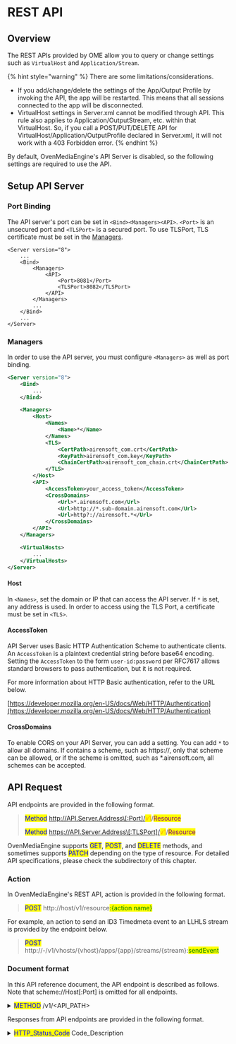 # REST API

## Overview

The REST APIs provided by OME allow you to query or change settings such as `VirtualHost` and `Application/Stream`.

{% hint style="warning" %}
There are some limitations/considerations.

* If you add/change/delete the settings of the App/Output Profile by invoking the API, the app will be restarted. This means that all sessions connected to the app will be disconnected.
* VirtualHost settings in Server.xml cannot be modified through API. This rule also applies to Application/OutputStream, etc. within that VirtualHost. So, if you call a POST/PUT/DELETE API for VirtualHost/Application/OutputProfile declared in Server.xml, it will not work with a 403 Forbidden error.
{% endhint %}

By default, OvenMediaEngine's API Server is disabled, so the following settings are required to use the API.

## Setup API Server

### Port Binding

The API server's port can be set in `<Bind><Managers><API>`. `<Port>` is an unsecured port and `<TLSPort>` is a secured port. To use TLSPort, TLS certificate must be set in the [Managers](./#managers).

```markup
<Server version="8">
	...
	<Bind>
		<Managers>
			<API>
				<Port>8081</Port>
				<TLSPort>8082</TLSPort>
			</API>
		</Managers>
		...
	</Bind>
	...
</Server>
```

### Managers

In order to use the API server, you must configure `<Managers>` as well as port binding.

```xml
<Server version="8">
	<Bind>
		...
	</Bind>

	<Managers>
		<Host>
			<Names>
				<Name>*</Name>
			</Names>
			<TLS>
				<CertPath>airensoft_com.crt</CertPath>
				<KeyPath>airensoft_com.key</KeyPath>
				<ChainCertPath>airensoft_com_chain.crt</ChainCertPath>
			</TLS>
		</Host>
		<API>
			<AccessToken>your_access_token</AccessToken>
			<CrossDomains>
				<Url>*.airensoft.com</Url>
				<Url>http://*.sub-domain.airensoft.com</Url>
				<Url>http?://airensoft.*</Url>
			</CrossDomains>
		</API>
	</Managers>

	<VirtualHosts>
		...
	</VirtualHosts>
</Server>
```

#### Host

In `<Names>`, set the domain or IP that can access the API server. If `*` is set, any address is used. In order to access using the TLS Port, a certificate must be set in `<TLS>`.

#### AccessToken

API Server uses Basic HTTP Authentication Scheme to authenticate clients. An `AccessToken` is a plaintext credential string before base64 encoding. Setting the `AccessToken` to the form `user-id:password` per RFC7617 allows standard browsers to pass authentication, but it is not required.

For more information about HTTP Basic authentication, refer to the URL below.&#x20;

[https://developer.mozilla.org/en-US/docs/Web/HTTP/Authentication](https://developer.mozilla.org/en-US/docs/Web/HTTP/Authentication)

#### CrossDomains

To enable CORS on your API Server, you can add a setting. You can add `*` to allow all domains. If contains a scheme, such as https://, only that scheme can be allowed, or if the scheme is omitted, such as \*.airensoft.com, all schemes can be accepted.



## API Request

API endpoints are provided in the following format.

> <mark style="color:blue;">Method</mark> http://API.Server.Address\[:Port]/<mark style="color:orange;">v1</mark>/<mark style="color:purple;">Resource</mark>&#x20;
>
> <mark style="color:blue;">Method</mark> https://API.Server.Address\[:TLSPort]/<mark style="color:orange;">v1</mark>/<mark style="color:purple;">Resource</mark>

OvenMediaEngine supports <mark style="color:blue;">GET</mark>, <mark style="color:blue;">POST</mark>, and <mark style="color:blue;">DELETE</mark> methods, and sometimes supports <mark style="color:blue;">PATCH</mark> depending on the type of resource. For detailed API specifications, please check the subdirectory of this chapter.

### Action

In OvenMediaEngine's REST API, action is provided in the following format.

> <mark style="color:blue;">POST</mark> http://host/v1/resource<mark style="color:green;">:{action name}</mark>

For example, an action to send an ID3 Timedmeta event to an LLHLS stream is provided by the endpoint below.

> <mark style="color:blue;">POST</mark> http://-/v1/vhosts/{vhost}/apps/{app}/streams/{stream}:<mark style="color:green;">sendEvent</mark>

### Document format

In this API reference document, the API endpoint is described as follows. Note that scheme://Host\[:Port] is omitted for all endpoints.

<details>

<summary><mark style="color:blue;">METHOD</mark> /v1/&#x3C;API_PATH></summary>

#### Header

Describe the required header values.

```http
Header-Key: Value

# Header-Key
    Description
```

#### Body

Describe the request body content. The body of all APIs consists of Json content. Therefore, the `Content-Type` header value is always `application/json`, which can be omitted in the document.

{% code overflow="wrap" %}
```json
{
    "requestId": "value"
}
    
# key (required)
    The description of the key/value of the body content is provided like this.
```
{% endcode %}

</details>

Responses from API endpoints are provided in the following format.

<details>

<summary><mark style="color:blue;">HTTP_Status_Code</mark> Code_Description</summary>

#### **Header**

Description of response headers

```http
Header-Key: Value
```

#### **Body**

Description the response body content. The body of all response consists of Json content. Therefore, the `Content-Type` header value is always `application/json`, which can be omitted in the document.

```json
{
	"statusCode": 200,
	"message": "OK",
	"response": {
	}
}

# statusCode
	Same as HTTP Status Code
# message
	A human-readable description of the response code
# response
	Response Contents
```

</details>

